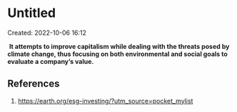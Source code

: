 # Untitled
Created: 2022-10-06 16:12

 **It attempts to improve capitalism while dealing with the threats posed by climate change, thus focusing on both environmental and social goals to evaluate a company’s value.**



## References
1. https://earth.org/esg-investing/?utm_source=pocket_mylist